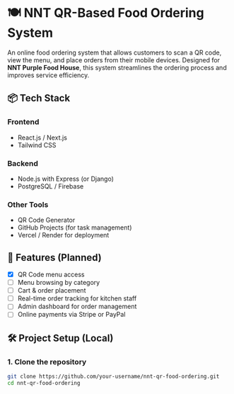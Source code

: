 # 🍽️ NNT QR-Based Food Ordering System

An online food ordering system that allows customers to scan a QR code, view the menu, and place orders from their mobile devices. Designed for **NNT Purple Food House**, this system streamlines the ordering process and improves service efficiency.

## 📦 Tech Stack

### Frontend
- React.js / Next.js
- Tailwind CSS

### Backend
- Node.js with Express (or Django)
- PostgreSQL / Firebase

### Other Tools
- QR Code Generator
- GitHub Projects (for task management)
- Vercel / Render for deployment

## 🚀 Features (Planned)

- [x] QR Code menu access
- [ ] Menu browsing by category
- [ ] Cart & order placement
- [ ] Real-time order tracking for kitchen staff
- [ ] Admin dashboard for order management
- [ ] Online payments via Stripe or PayPal

## 🛠️ Project Setup (Local)

### 1. Clone the repository
```bash
git clone https://github.com/your-username/nnt-qr-food-ordering.git
cd nnt-qr-food-ordering
